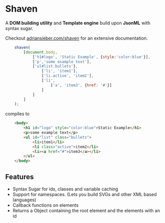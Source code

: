 # Shaven

A **DOM building utility** and **Template engine** build upon **JsonML** with syntax sugar.

Checkout [adriansieber.com/shaven](http://adriansieber.com/shaven) for an extensive documentation.


```javascript
	shaven(
		[document.body,
			['h1#logo', 'Static Example', {style:'color:blue'}],
			['p','some example text'],
			['ul#list.bullets'},
				['li', 'item1'],
                ['li.active', 'item2'],
                ['li',
                    ['a', 'item3', {href: '#'}]
                ]
			]
		]
	);
```

compiles to

```html
	<body>
		<h1 id="logo" style="color:blue">Static Example</h1>
		<p>some example text</p>
		<ul id="list" class="bullets">
			<li>item1</li>
			<li class="active">item2</li>
			<li><a href="#">item3</a></li>
		</ul>
	</body>
```

## Features

- Syntax Sugar for ids, classes and variable caching
- Support for namespaces. (Lets you build SVGs and other XML based languages)
- Callback functions on elements
- Returns a Object containing the root element and the elements with an id
